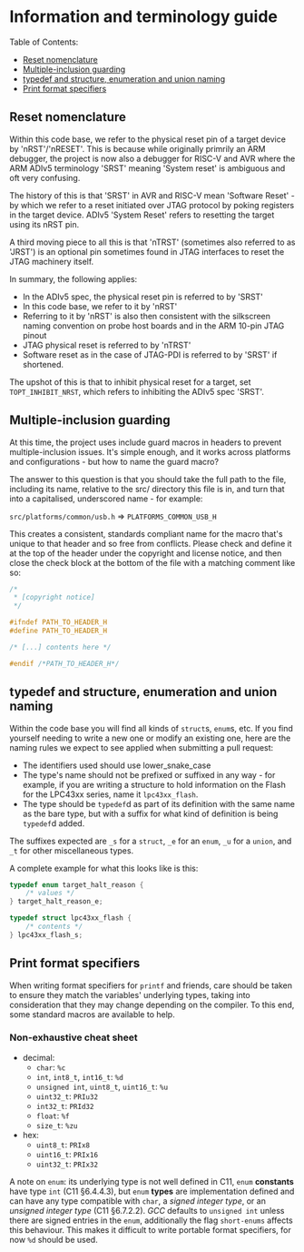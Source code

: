 # Information and terminology guide

Table of Contents:

* [Reset nomenclature](#reset-nomenclature)
* [Multiple-inclusion guarding](#multiple-inclusion-guarding)
* [typedef and structure, enumeration and union naming](#typedef-and-structure-enumeration-and-union-naming)
* [Print format specifiers](#print-format-specifiers)

## Reset nomenclature

Within this code base, we refer to the physical reset pin of a target device by 'nRST'/'nRESET'.
This is because while originally primrily an ARM debugger, the project is now also a debugger for
RISC-V and AVR where the ARM ADIv5 terminology 'SRST' meaning 'System reset' is ambiguous and
oft very confusing.

The history of this is that 'SRST' in AVR and RISC-V mean 'Software Reset' - by which we refer
to a reset initiated over JTAG protocol by poking registers in the target device.
ADIv5 'System Reset' refers to resetting the target using its nRST pin.

A third moving piece to all this is that 'nTRST' (sometimes also referred to as 'JRST') is an
optional pin sometimes found in JTAG interfaces to reset the JTAG machinery itself.

In summary, the following applies:

* In the ADIv5 spec, the physical reset pin is referred to by 'SRST'
* In this code base, we refer to it by 'nRST'
* Referring to it by 'nRST' is also then consistent with the silkscreen naming convention
  on probe host boards and in the ARM 10-pin JTAG pinout
* JTAG physical reset is referred to by 'nTRST'
* Software reset as in the case of JTAG-PDI is referred to by 'SRST' if shortened.

The upshot of this is that to inhibit physical reset for a target, set
`TOPT_INHIBIT_NRST`, which refers to inhibiting the ADIv5 spec 'SRST'.

## Multiple-inclusion guarding

At this time, the project uses include guard macros in headers to prevent multiple-inclusion issues.
It's simple enough, and it works across platforms and configurations - but how to name the guard macro?

The answer to this question is that you should take the full path to the file, including its name, relative
to the src/ directory this file is in, and turn that into a capitalised, underscored name - for example:

`src/platforms/common/usb.h` => `PLATFORMS_COMMON_USB_H`

This creates a consistent, standards compliant name for the macro that's unique to that header and so
free from conflicts. Please check and define it at the top of the header under the copyright and license
notice, and then close the check block at the bottom of the file with a matching comment like so:

```c
/*
 * [copyright notice]
 */

#ifndef PATH_TO_HEADER_H
#define PATH_TO_HEADER_H

/* [...] contents here */

#endif /*PATH_TO_HEADER_H*/
```

## typedef and structure, enumeration and union naming

Within the code base you will find all kinds of `struct`s, `enum`s, etc. If you find yourself needing to write
a new one or modify an existing one, here are the naming rules we expect to see applied when submitting a pull
request:

* The identifiers used should use lower_snake_case
* The type's name should not be prefixed or suffixed in any way - for example, if you are writing a structure
  to hold information on the Flash for the LPC43xx series, name it `lpc43xx_flash`.
* The type should be `typedef`d as part of its definition with the same name as the bare type, but with a suffix
  for what kind of definition is being `typedef`d added.

The suffixes expected are `_s` for a `struct`, `_e` for an `enum`, `_u` for a `union`, and `_t` for other
miscellaneous types.

A complete example for what this looks like is this:

```c
typedef enum target_halt_reason {
	/* values */
} target_halt_reason_e;

typedef struct lpc43xx_flash {
	/* contents */
} lpc43xx_flash_s;
```

## Print format specifiers

When writing format specifiers for `printf` and friends, care should be taken to ensure they match the variables'
underlying types, taking into consideration that they may change depending on the compiler. To this end, some
standard macros are available to help.

### Non-exhaustive cheat sheet

* decimal:
  - `char`: `%c`
  - `int`, `int8_t`, `int16_t`: `%d`
  - `unsigned int`, `uint8_t`, `uint16_t`: `%u`
  - `uint32_t`: `PRIu32`
  - `int32_t`: `PRId32`
  - `float`: `%f`
  - `size_t`: `%zu`
* hex:
  - `uint8_t`: `PRIx8`
  - `uint16_t`: `PRIx16`
  - `uint32_t`: `PRIx32`

A note on `enum`: its underlying type is not well defined in C11, `enum` **constants** have type `int` (C11 §6.4.4.3),
but `enum` **types** are implementation defined and can have any type compatible with `char`, a _signed integer type_,
or an _unsigned integer type_ (C11 §6.7.2.2).
_GCC_ defaults to `unsigned int` unless there are signed entries in the `enum`,
additionally the flag `short-enums` affects this behaviour.
This makes it difficult to write portable format specifiers, for now `%d` should be used.
